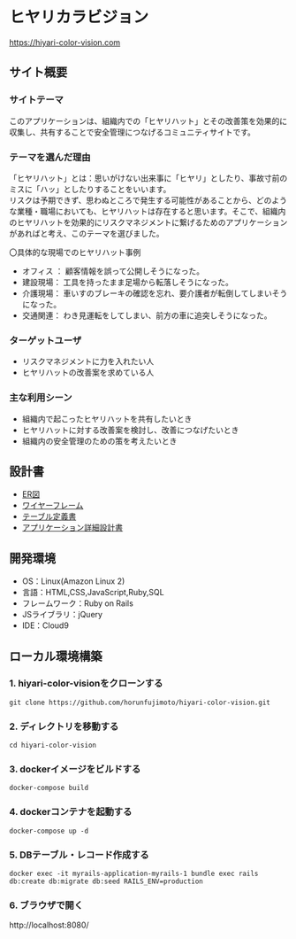 # ヒヤリカラビジョン
https://hiyari-color-vision.com
​
## サイト概要
### サイトテーマ
このアプリケーションは、組織内での「ヒヤリハット」とその改善策を効果的に収集し、共有することで安全管理につなげるコミュニティサイトです。

### テーマを選んだ理由
「ヒヤリハット」とは：思いがけない出来事に「ヒヤリ」としたり、事故寸前のミスに「ハッ」としたりすることをいいます。<br>
リスクは予期できず、思わぬところで発生する可能性があることから、どのような業種・職場においても、ヒヤリハットは存在すると思います。そこで、組織内のヒヤリハットを効果的にリスクマネジメントに繋げるためのアプリケーションがあればと考え、このテーマを選びました。

〇具体的な現場でのヒヤリハット事例
- オフィス ：
顧客情報を誤って公開しそうになった。
- 建設現場：
工具を持ったまま足場から転落しそうになった。
- 介護現場：
車いすのブレーキの確認を忘れ、要介護者が転倒してしまいそうになった。
- 交通関連：
わき見運転をしてしまい、前方の車に追突しそうになった。

### ターゲットユーザ
- ​リスクマネジメントに力を入れたい人
- ヒヤリハットの改善案を求めている人

### 主な利用シーン
- 組織内で起こったヒヤリハットを共有したいとき
- ヒヤリハットに対する改善案を検討し、改善につなげたいとき
- 組織内の安全管理のための策を考えたいとき
​
## 設計書
- <a href="https://app.diagrams.net/#G1LEKCkGfB3jrvRiZKjx4vBj99lTSqvA6t" target="_blank">ER図</a>
- <a href="https://app.diagrams.net/#G1MKxiq3JTA-0PP2aLgtpUWfnKSx5H73Fz" target="_blank">ワイヤーフレーム</a>
- <a href="https://docs.google.com/spreadsheets/d/18cjYNkvnw-Y11Hge7jnl8g6BHBHD6zC10G_JVxhhjBs/edit#gid=0" target="_blank">テーブル定義書</a>
- <a href="https://docs.google.com/spreadsheets/d/1jgfWGQTVGRKLVipoLx7J7eTWM6_rCRKSo8B03JyyQGE/edit#gid=0" target="_blank">アプリケーション詳細設計書</a>
​
## 開発環境
- OS：Linux(Amazon Linux 2)
- 言語：HTML,CSS,JavaScript,Ruby,SQL
- フレームワーク：Ruby on Rails
- JSライブラリ：jQuery
- IDE：Cloud9

## ローカル環境構築
### 1. hiyari-color-visionをクローンする
```
git clone https://github.com/horunfujimoto/hiyari-color-vision.git
```

### 2. ディレクトリを移動する
```
cd hiyari-color-vision
```

### 3. dockerイメージをビルドする
```
docker-compose build
```

### 4. dockerコンテナを起動する
```
docker-compose up -d
```

### 5. DBテーブル・レコード作成する
```
docker exec -it myrails-application-myrails-1 bundle exec rails db:create db:migrate db:seed RAILS_ENV=production
```

### 6. ブラウザで開く
http://localhost:8080/